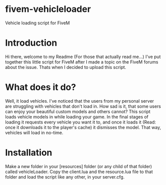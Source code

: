 # fivem-vehicleloader
Vehicle loading script for FiveM
# Introduction
Hi there, welcome to my Readme (For those that actually read me...)
I've put together this little script for FiveM after I made a topic on the FiveM forums about the issue. Thats when I decided to upload this script.

# What does it do?
Well, it load vehicles. I've noticed that the users from my personal server are struggling with vehicles that don't load in. How sad is it, that some users can enjoy your beautiful custom models and others cannot? This script loads vehicle models in while loading your game. In the final stages of loading it requests every vehicle you want it to, and once it loads it (Read: once it downloads it to the player's cache) it dismisses the model. That way, vehicles will load in no-time.

# Installation
Make a new folder in your [resources] folder (or any child of that folder) called vehicleLoader. Copy the client.lua and the resource.lua file to that folder and load the script like any other, in your server.cfg.
